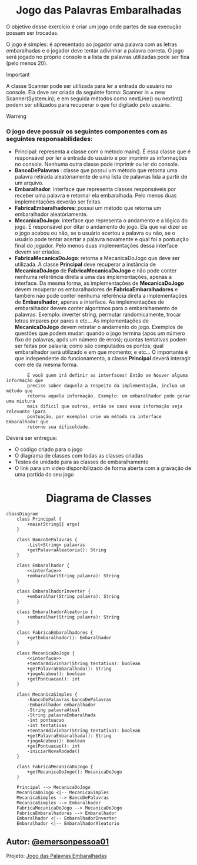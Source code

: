  <h1 align="center">Jogo das Palavras Embaralhadas</h1>

O objetivo desse exercício é criar um jogo onde partes de sua execução possam ser trocadas.

O jogo é simples: é apresentado ao jogador uma palavra com as letras embaralhadas e o jogador deve
tentar adivinhar a palavra correta. O jogo será jogado no próprio console e a lista de palavras utilizadas
pode ser fixa (pelo menos 20).

> [!IMPORTANT]
>
> A classe Scanner pode ser utilizada para ler a entrada do usuário no console.
> Ela deve ser criada da seguinte forma: Scanner in = new Scanner(System.in); e
> em seguida métodos como nextLine() ou nextInt() podem ser utilizados para
> recuperar o que foi digitado pelo usuário.

> [!WARNING]
>
> ### O jogo deve possuir os seguintes componentes com as seguintes responsabilidades:
>
> - Principal: representa a classe com o método main(). É essa classe que é responsável por ler a entrada do usuário e por imprimir as informações no console. Nenhuma outra classe pode imprimir ou ler do console.
> - <strong> BancoDePalavras</strong> : classe que possui um método que retorna uma palavra retirada aleatóriamente de uma lista de palavras lida a partir de um arquivo.
> - <strong>Embaralhador</strong>: interface que representa classes responsáveis por receber uma palavra e retornar ela embaralhada. Pelo menos duas implementações deverão ser feitas.
> - <strong>FabricaEmbaralhadores</strong>: possui um método que retorna um embaralhador aleatóriamente.
> - <strong>MecanicaDoJogo</strong>: interface que representa o andamento e a lógica do jogo. É responsável por ditar o andamento do jogo. Ela que vai dizer se o jogo acabou ou não, se o usuário acertou a palavra ou não, se o usuário pode tentar acertar a palavra novamente e qual foi a pontuação final do jogador. Pelo menos duas implementações dessa interface devem ser criadas.
> - <strong>FabricaMecanicaDoJogo</strong>: retorna a MecanicaDoJogo que deve ser utilizada.
>   A classe <strong>Principal</strong> deve recuperar a instância de <strong>MecanicaDoJogo</strong> de <strong>FabricaMecanicaDoJogo</strong> e não
>   pode conter nenhuma referência direta a uma das implementações, apenas a interface. Da mesma
>   forma, as implementações de <strong>MecanicaDoJogo</strong> devem recuperar os embaralhadores de <strong>FabricaEmbaralhadores</strong> e também não pode conter nenhuma referência direta a implementações de <strong>Embaralhador</strong>, apenas a interface.
>   As implementações de embaralhador devem conter algoritmos para o embaralhamento de palavras.
>   Exemplo: inverter string, permutar randomicamente, trocar letras impares por pares e etc...
>   As implementações de <strong>MecanicaDoJogo</strong> devem retratar o andamento do jogo. Exemplos de questões
>   que podem mudar: quando o jogo termina (após um número fixo de palavras, após um número de
>   erros); quantas tentativas podem ser feitas por palavra; como são computados os pontos; qual embaralhador será utilizado e em que momento; e etc... O importante é que independente do funcionamento, a classe <strong>Principal</strong> deverá interagir com ele da mesma forma.

```
        É você quem irá definir as interfaces! Então se houver alguma informação que
        precise saber daquela a respeito da implementação, inclua um método que
        retorna aquela informação. Exemplo: um embaralhador pode gerar uma mistura
        mais difícil que outros, então se caso essa informação seja relevante (para
        pontuação, por exemplo) crie um método na interface Embaralhador que
        retorne sua dificuldade.
```

Deverá ser entregue:
 - O código criado para o jogo
 - O diagrama de classes com todas as classes criadas
 - Testes de unidade para as classes de embaralhamento
 - O link para um video disponibilizado de forma aberta com a gravação de uma partida do seu jogo

<h1 align="center">Diagrama de Classes</h1>

```mermaid
classDiagram
    class Principal {
        +main(String[] args)
    }

    class BancoDePalavras {
        -List<String> palavras
        +getPalavraAleatoria(): String
    }

    class Embaralhador {
        <<interface>>
        +embaralhar(String palavra): String
    }

    class EmbaralhadorInverter {
        +embaralhar(String palavra): String
    }

    class EmbaralhadorAleatorio {
        +embaralhar(String palavra): String
    }

    class FabricaEmbaralhadores {
        +getEmbaralhador(): Embaralhador
    }

    class MecanicaDoJogo {
        <<interface>>
        +tentarAdivinhar(String tentativa): boolean
        +getPalavraEmbaralhada(): String
        +jogoAcabou(): boolean
        +getPontuacao(): int
    }

    class MecanicaSimples {
        -BancoDePalavras bancoDePalavras
        -Embaralhador embaralhador
        -String palavraAtual
        -String palavraEmbaralhada
        -int pontuacao
        -int tentativas
        +tentarAdivinhar(String tentativa): boolean
        +getPalavraEmbaralhada(): String
        +jogoAcabou(): boolean
        +getPontuacao(): int
        -iniciarNovaRodada()
    }

    class FabricaMecanicaDoJogo {
        +getMecanicaDoJogo(): MecanicaDoJogo
    }

    Principal --> MecanicaDoJogo
    MecanicaDoJogo <|-- MecanicaSimples
    MecanicaSimples --> BancoDePalavras
    MecanicaSimples --> Embaralhador
    FabricaMecanicaDoJogo --> MecanicaDoJogo
    FabricaEmbaralhadores --> Embaralhador
    Embaralhador <|-- EmbaralhadorInverter
    Embaralhador <|-- EmbaralhadorAleatorio

```

Autor: [@emersonpessoa01](https://github.com/emersonpessoa01)
---
Projeto: [Jogo das Palavras Embaralhadas](https://github.com/emersonpessoa01/Jogo-de-Palavras-Embaralhadas-COURSERA)
